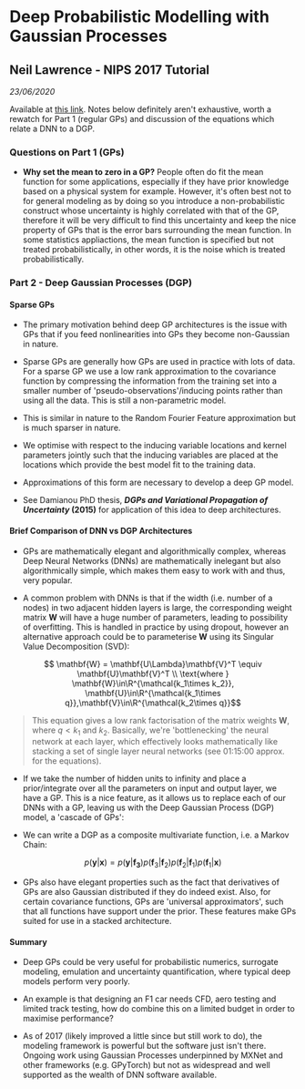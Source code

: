 # Deep Probabilistic Modelling with Gaussian Processes 
## Neil Lawrence - NIPS 2017 Tutorial

*23/06/2020*

Available at [this link](https://www.youtube.com/watch?v=NHTGY8VCinY&list=WL&index=4&t=0s). Notes below definitely aren't exhaustive, worth a rewatch for Part 1 (regular GPs) and discussion of the equations which relate a DNN to a DGP.

### Questions on Part 1 (GPs)

- **Why set the mean to zero in a GP?** People often do fit the mean function for some applications, especially if they have prior knowledge based on a physical system for example. However, it's often best not to for general modeling as by doing so you introduce a non-probabilistic construct whose uncertainty is highly correlated with that of the GP, therefore it will be very difficult to find this uncertainty and keep the nice property of GPs that is the error bars surrounding the mean function. In some statistics appliactions, the mean function is specified but not treated probabilistically, in other words, it is the noise which is treated probabilistically.

### Part 2 - Deep Gaussian Processes (DGP)

#### Sparse GPs

- The primary motivation behind deep GP architectures is the issue with GPs that if you feed nonlinearities into GPs they become non-Gaussian in nature.

- Sparse GPs are generally how GPs are used in practice with lots of data. For a sparse GP we use a low rank approximation to the covariance function by compressing the information from the training set into a smaller number of 'pseudo-observations'/inducing points rather than using all the data. This is still a non-parametric model.

- This is similar in nature to the Random Fourier Feature approximation but is much sparser in nature.

- We optimise with respect to the inducing variable locations and kernel parameters jointly such that the inducing variables are placed at the locations which provide the best model fit to the training data.

- Approximations of this form are necessary to develop a deep GP model.

- See Damianou PhD thesis, ***DGPs and Variational Propagation of Uncertainty* (2015)** for application of this idea to deep architectures.

#### Brief Comparison of DNN vs DGP Architectures

- GPs are mathematically elegant and algorithmically complex, whereas Deep Neural Networks (DNNs) are mathematically inelegant but also algorithmically simple, which makes them easy to work with and thus, very popular.

- A common problem with DNNs is that if the width (i.e. number of a nodes) in two adjacent hidden layers is large, the corresponding weight matrix $\mathbf{W}$ will have a huge number of parameters, leading to possibility of overfitting. This is handled in practice by using dropout, however an alternative approach could be to parameterise $\mathbf{W}$ using its Singular Value Decomposition (SVD):

$$ \mathbf{W} = \mathbf{U\Lambda}\mathbf{V}^T \equiv \mathbf{U}\mathbf{V}^T \\ 
\text{where  } \mathbf{W}\in\R^{\mathcal{k_1\times k_2}}, \mathbf{U}\in\R^{\mathcal{k_1\times q}},\mathbf{V}\in\R^{\mathcal{k_2\times q}}$$

> This equation gives a low rank factorisation of the matrix weights $\mathbf{W}$, where $q< k_1 \text{ and } k_2$. Basically, we're 'bottlenecking' the neural network at each layer, which effectively looks mathematically like stacking a set of single layer neural networks (see 01:15:00 approx. for the equations).

- If we take the number of hidden units to infinity and place a prior/integrate over all the parameters on input and output layer, we have a GP. This is a nice feature, as it allows us to replace each of our DNNs with a GP, leaving us with the Deep Gaussian Process (DGP) model, a 'cascade of GPs':

- We can write a DGP as a composite multivariate function, i.e. a Markov Chain:

$$ p(\mathbf{y}|\mathbf{x}) = p(\mathbf{y}|\mathbf{f_3}) p(\mathbf{f}_3|\mathbf{f}_2) p(\mathbf{f}_2|\mathbf{f}_1) p(\mathbf{f}_1|\mathbf{x}) $$

- GPs also have elegant properties such as the fact that derivatives of GPs are also Gaussian distributed if they do indeed exist. Also, for certain covariance functions, GPs are 'universal approximators', such that all functions have support under the prior. These features make GPs suited for use in a stacked architecture.

#### Summary

- Deep GPs could be very useful for probabilistic numerics, surrogate modeling, emulation and uncertainty quantification, where typical deep models perform very poorly.

- An example is that designing an F1 car needs CFD, aero testing and limited track testing, how do combine this on a limited budget in order to maximise performance?

- As of 2017 (likely improved a little since but still work to do), the modeling framework is powerful but the software just isn't there. Ongoing work using Gaussian Processes underpinned by MXNet and other frameworks (e.g. GPyTorch) but not as widespread and well supported as the wealth of DNN software available.